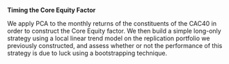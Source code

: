 **Timing the Core Equity Factor**

We apply PCA to the monthly returns of the constituents of the CAC40 in order to construct the Core Equity factor. 
We then build a simple long-only strategy using a local linear trend model on the replication portfolio we previously constructed, and assess whether or not the performance of this strategy is due to luck using a bootstrapping technique. 

